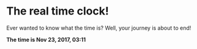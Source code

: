 # The real time clock!

Ever wanted to know what the time is? Well, your journey is about to end!

**The time is Nov 23, 2017, 03:11**